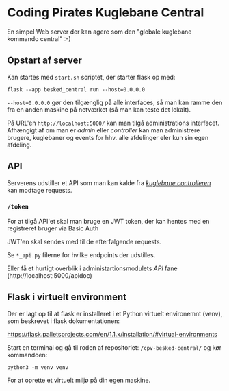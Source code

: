 # Coding Pirates Kuglebane Central

En simpel Web server der kan agere som den "globale kuglebane kommando central" :-)

## Opstart af server

Kan startes med `start.sh` scriptet, der starter flask op med:

`flask --app besked_central run --host=0.0.0.0`

`--host=0.0.0.0` gør den tilgænglig på alle interfaces, så man kan ramme den fra en anden maskine på netværket (så man kan teste det lokalt).

På URL'en `http://localhost:5000/` kan man tilgå administrations interfacet. Afhængigt af om man er _admin_ eller _controller_ kan man administrere brugere, kuglebaner og events for hhv. alle afdelinger eler kun sin egen afdeling.

## API

Serverens udstiller et API som man kan kalde fra [_kuglebane controlleren_](https://github.com/Coding-Pirates-Viborg/kuglebane-controller) kan modtage requests.

### `/token`

For at tilgå API'et skal man bruge en JWT token, der kan hentes med en registreret bruger via Basic Auth

JWT'en skal sendes med til de efterfølgende requests.

Se `*_api.py` filerne for hvilke endpoints der udstilles.

Eller få et hurtigt overblik i administartionsmodulets _API_ fane (http://localhost:5000/apidoc)

## Flask i virtuelt environment

Der er lagt op til at flask er installeret i et Python virtuelt environemnt (venv), som beskrevet i flask dokumentationen:

https://flask.palletsprojects.com/en/1.1.x/installation/#virtual-environments

Start en terminal og gå til roden af repositoriet: `/cpv-besked-central/` og kør kommandoen:

`python3 -m venv venv`

For at oprette et virtuelt miljø på din egen maskine.
